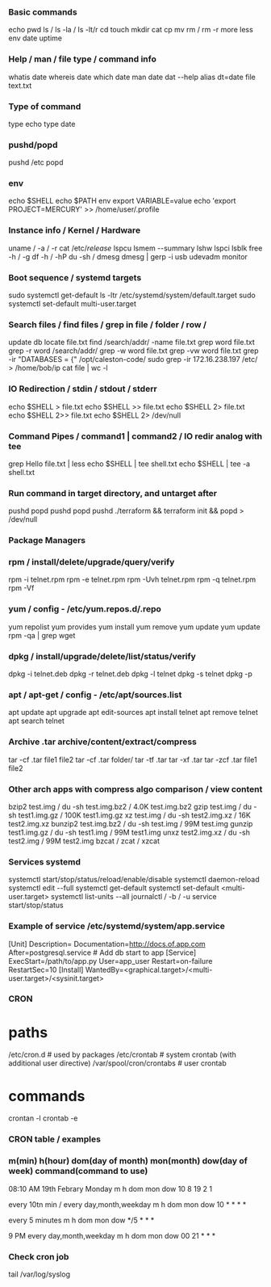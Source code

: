 ### Basic commands
echo 
pwd
ls / ls -la / ls -lt/r
cd
touch
mkdir
cat 
cp
mv
rm / rm -r 
more
less
env
date
uptime


### Help / man / file type / command info
whatis date
whereis date
which date
man date
dat --help
alias dt=date
file text.txt


### Type of command
type echo
type date
### pushd/popd
pushd /etc
popd
### env
echo $SHELL
echo $PATH
env
export VARIABLE=value
echo 'export PROJECT=MERCURY' >> /home/user/.profile
 

### Instance info / Kernel / Hardware
uname / -a / -r
cat /etc/*release*
lspcu
lsmem --summary
lshw
lspci
lsblk
free -h / -g
df -h / -hP
du -sh <file> / <folder>
dmesg
dmesg | gerp -i usb
udevadm monitor


### Boot sequence / systemd targets
sudo systemctl get-default
ls -ltr /etc/systemd/system/default.target
sudo systemctl set-default multi-user.target


### Search files / find files / grep in file / folder / row / 
update db
locate file.txt 
find /search/addr/ -name file.txt
grep word file.txt
grep -r word /search/addr/
grep -w word file.txt
grep -vw word file.txt
grep -ir "DATABASES = {" /opt/caleston-code/
sudo grep -ir 172.16.238.197 /etc/ > /home/bob/ip
cat file | wc -l


### IO Redirection / stdin / stdout / stderr
echo $SHELL > file.txt
echo $SHELL >> file.txt
echo $SHELL 2> file.txt
echo $SHELL 2>> file.txt
echo $SHELL 2> /dev/null
### Command Pipes / command1 | command2 / IO redir analog with tee
grep Hello file.txt | less
echo $SHELL | tee shell.txt
echo $SHELL | tee -a shell.txt
### Run command in target directory, and untarget after
pushd
popd <target folder> <command> 
pushd <target folder> <command> popd
pushd ./terraform && terraform init && popd > /dev/null


### Package Managers
### rpm / install/delete/upgrade/query/verify
rpm -i telnet.rpm
rpm -e telnet.rpm 
rpm -Uvh telnet.rpm
rpm -q telnet.rpm
rpm -Vf <path-to-file>
### yum / config - /etc/yum.repos.d/<name>.repo
yum repolist
yum provides <package>
yum install <package>
yum remove <package>
yum update <package>
yum update
rpm -qa | grep wget
### dpkg / install/upgrade/delete/list/status/verify
dpkg -i telnet.deb
dpkg -r telnet.deb
dpkg -l telnet
dpkg -s telnet
dpkg -p <path-to-file>
### apt / apt-get / config - /etc/apt/sources.list
apt update
apt upgrade
apt edit-sources
apt install telnet
apt remove telnet
apt search telnet


### Archive .tar archive/content/extract/compress
tar -cf <file>.tar  file1 file2
tar -cf <file>.tar  folder/
tar -tf <file>.tar
tar -xf <file>.tar
tar -zcf <file>.tar  file1 file2 
### Other arch apps with compress algo comparison / view content
bzip2 test.img       / du -sh test.img.bz2 / 4.0K test.img.bz2
gzip test.img        / du -sh test1.img.gz / 100K test1.img.gz
xz test.img          / du -sh test2.img.xz / 16K  test2.img.xz
bunzip2 test.img.bz2 / du -sh test.img     / 99M test.img
gunzip test1.img.gz  / du -sh test1.img    / 99M test1.img
unxz test2.img.xz    / du -sh test2.img    / 99M test2.img
bzcat / zcat / xzcat


### Services systemd
systemctl start/stop/status/reload/enable/disable <service>
systemctl daemon-reload
systemctl edit <service> --full
systemctl get-default
systemctl set-default <multi-user.target>
systemctl list-units --all
journalctl / -b / -u <service>
service <service> start/stop/status


### Example of service /etc/systemd/system/app.service
[Unit]
Description=<Description of app-service>
Documentation=<http://docs.of.app.com>
After=postgresql.service  # Add db start to app
[Service]
ExecStart=/path/to/app.py
User=app_user
Restart=on-failure
RestartSec=10
[Install]
WantedBy=<graphical.target>/<multi-user.target>/<sysinit.target>


### CRON
# paths
/etc/cron.d   # used by packages
/etc/crontab  # system crontab (with additional user directive)
/var/spool/cron/crontabs # user crontab
# commands
crontan -l
crontab -e
### CRON table / examples
### m(min) h(hour) dom(day of month) mon(month) dow(day of week) command(command to use)
08:10 AM 19th Febrary Monday
m  h  dom  mon  dow
10 8  19   2    1

every 10tn min / every day,month,weekday
m  h  dom  mon  dow
10 *  *    *    *

every 5 minutes 
m   h  dom  mon  dow
*/5 *  *    *

9 PM every day,month,weekday
m   h   dom  mon  dow
00  21  *    *    *
### Check cron job 
tail /var/log/syslog